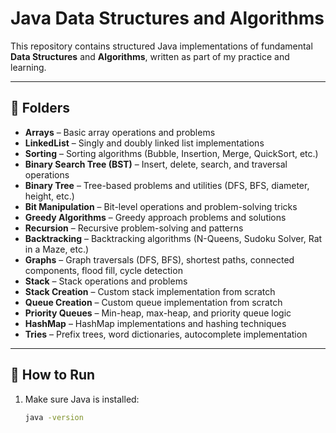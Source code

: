 # Java Data Structures and Algorithms

This repository contains structured Java implementations of fundamental
**Data Structures** and **Algorithms**, written as part of my practice and learning.

---

## 📂 Folders

- **Arrays** – Basic array operations and problems  
- **LinkedList** – Singly and doubly linked list implementations  
- **Sorting** – Sorting algorithms (Bubble, Insertion, Merge, QuickSort, etc.)  
- **Binary Search Tree (BST)** – Insert, delete, search, and traversal operations  
- **Binary Tree** – Tree-based problems and utilities (DFS, BFS, diameter, height, etc.)  
- **Bit Manipulation** – Bit-level operations and problem-solving tricks  
- **Greedy Algorithms** – Greedy approach problems and solutions  
- **Recursion** – Recursive problem-solving and patterns  
- **Backtracking** – Backtracking algorithms (N-Queens, Sudoku Solver, Rat in a Maze, etc.)  
- **Graphs** – Graph traversals (DFS, BFS), shortest paths, connected components, flood fill, cycle detection  
- **Stack** – Stack operations and problems  
- **Stack Creation** – Custom stack implementation from scratch  
- **Queue Creation** – Custom queue implementation from scratch  
- **Priority Queues** – Min-heap, max-heap, and priority queue logic  
- **HashMap** – HashMap implementations and hashing techniques  
- **Tries** – Prefix trees, word dictionaries, autocomplete implementation

---

## 🚀 How to Run

1. Make sure Java is installed:
   ```bash
   java -version
